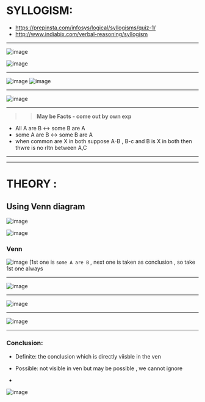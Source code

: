 # SYLLOGISM:

- https://prepinsta.com/infosys/logical/syllogisms/quiz-1/
- http://www.indiabix.com/verbal-reasoning/syllogism

---
![image](https://user-images.githubusercontent.com/77873383/182382876-c413fd79-f7c2-41c1-8cc5-e6f9a7e82825.png)

![image](https://user-images.githubusercontent.com/77873383/182382905-fa89fe11-c6cd-4817-a89e-6d86dea2d91d.png)

---

![image](https://user-images.githubusercontent.com/77873383/182384311-c186e0dc-2dfa-414b-b310-8e9c0d36e562.png)
![image](https://user-images.githubusercontent.com/77873383/182384331-81fb00d5-ef3f-4779-b00d-0f7d30390bae.png)

---
![image](https://user-images.githubusercontent.com/77873383/182384673-650a750a-f474-4090-9ac8-0d08bfa91677.png)




---

>> **May be Facts - come out by own exp**
- All A are B  <-> some B are A
- some A are B <-> some B are A
- when common are X in both suppose A-B , B-c and B is X in both then thwre is no rltn between A,C

---
---

# THEORY :
## Using Venn diagram

![image](https://user-images.githubusercontent.com/77873383/183835060-0f211728-1ac8-4aef-b06b-dc0c3ead7d99.png)

![image](https://user-images.githubusercontent.com/77873383/183835619-9b12914e-fc0b-43de-a2ba-3da93fa81f21.png)


### Venn

![image](https://user-images.githubusercontent.com/77873383/183836224-f8d5969e-3a85-4ec0-92c9-b271ee94ad1b.png)
[1st one is ```some A are B``` , next one is taken as conclusion , so take 1st one always

---

![image](https://user-images.githubusercontent.com/77873383/183836441-a5db40c3-4901-4471-8999-b6dee0ffff87.png)

---

![image](https://user-images.githubusercontent.com/77873383/183836675-986377f9-dcf0-43d9-8754-ad47c8ba8822.png)


---

![image](https://user-images.githubusercontent.com/77873383/183836842-e2d110f0-77b6-4e88-9742-a61b484f9b15.png)

---

### Conclusion:
- Definite: the conclusion which is directly viisble in the ven
- Possible: not visible in ven but may be possible , we cannot ignore

-
![image](https://user-images.githubusercontent.com/77873383/183838070-ae383b34-3c8c-4cc3-9ca8-daf1d7ab2453.png)





